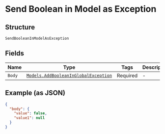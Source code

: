 
# Send Boolean in Model as Exception

## Structure

`SendBooleanInModelAsException`

## Fields

| Name | Type | Tags | Description |
|  --- | --- | --- | --- |
| `Body` | [`Models.AddBooleanInGlobalException`](/doc/models/add-boolean-in-global-exception.md) | Required | - |

## Example (as JSON)

```json
{
  "body": {
    "value": false,
    "value1": null
  }
}
```

